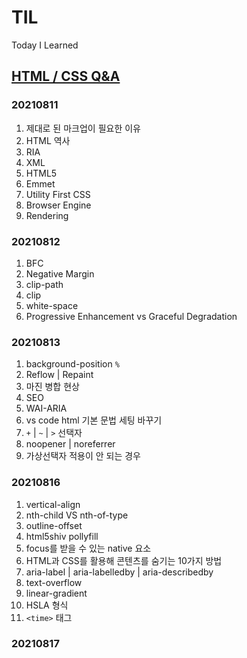 # TIL
Today I Learned

## [HTML / CSS Q&A](https://near-earthworm-ccc.notion.site/1-2-HTML-CSS-Q-A-e0e4d5d2ccfe4f489bcc8b7c4043a7f2)

### 20210811
1. 제대로 된 마크업이 필요한 이유
1. HTML 역사
1. RIA
1. XML
1. HTML5
1. Emmet
1. Utility First CSS
1. Browser Engine
1. Rendering

### 20210812
1. BFC
1. Negative Margin
1. clip-path
1. clip
1. white-space
1. Progressive Enhancement vs Graceful Degradation

### 20210813
1. background-position `%`
1. Reflow | Repaint
1. 마진 병합 현상
1. SEO
1. WAI-ARIA
1. vs code html 기본 문법 세팅 바꾸기
1. `+` | `~` | `>` 선택자
1. noopener | noreferrer
1. 가상선택자 적용이 안 되는 경우

### 20210816
1. vertical-align
1. nth-child VS nth-of-type
1. outline-offset
1. html5shiv pollyfill
1. focus를 받을 수 있는 native 요소
1. HTML과 CSS를 활용해 콘텐츠를 숨기는 10가지 방법
1. aria-label | aria-labelledby | aria-describedby
1. text-overflow
1. linear-gradient
1. HSLA 형식
1. `<time>` 태그

### 20210817